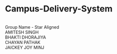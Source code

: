 # Campus-Delivery-System
<br>
<h>Group Name - Star Aligned</h>
<br>
AMITESH SINGH
<br>
BHAKTI DHORAJIYA
<br>
CHAYAN PATHAK
<br>
JAICKEY JOY MINJ
